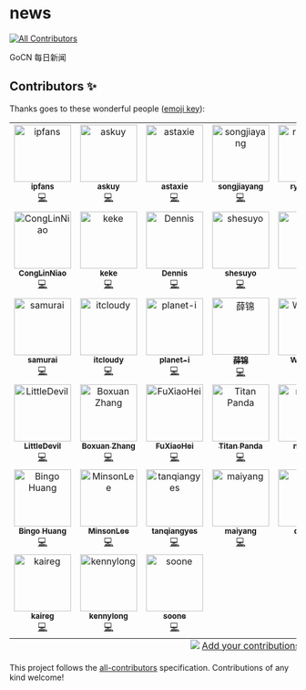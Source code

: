 # news
<!-- ALL-CONTRIBUTORS-BADGE:START - Do not remove or modify this section -->
[![All Contributors](https://img.shields.io/badge/all_contributors-37-orange.svg?style=flat-square)](#contributors-)
<!-- ALL-CONTRIBUTORS-BADGE:END -->
GoCN 每日新闻

## Contributors ✨

Thanks goes to these wonderful people ([emoji key](https://allcontributors.org/docs/en/emoji-key)):

<!-- ALL-CONTRIBUTORS-LIST:START - Do not remove or modify this section -->
<!-- prettier-ignore-start -->
<!-- markdownlint-disable -->
<table>
  <tbody>
    <tr>
      <td align="center"><a href="https://www.4async.com"><img src="https://avatars.githubusercontent.com/u/363344?v=4?s=100" width="100px;" alt="ipfans"/><br /><sub><b>ipfans</b></sub></a><br /><a href="https://github.com/gocn/news/commits?author=ipfans" title="Code">💻</a></td>
      <td align="center"><a href="https://github.com/askuy"><img src="https://avatars.githubusercontent.com/u/14119383?v=4?s=100" width="100px;" alt="askuy"/><br /><sub><b>askuy</b></sub></a><br /><a href="https://github.com/gocn/news/commits?author=askuy" title="Code">💻</a></td>
      <td align="center"><a href="http://beego.vip"><img src="https://avatars.githubusercontent.com/u/233907?v=4?s=100" width="100px;" alt="astaxie"/><br /><sub><b>astaxie</b></sub></a><br /><a href="https://github.com/gocn/news/commits?author=astaxie" title="Code">💻</a></td>
      <td align="center"><a href="http://songjiayang.com"><img src="https://avatars.githubusercontent.com/u/1459834?v=4?s=100" width="100px;" alt="songjiayang"/><br /><sub><b>songjiayang</b></sub></a><br /><a href="https://github.com/gocn/news/commits?author=songjiayang" title="Code">💻</a></td>
      <td align="center"><a href="https://github.com/ryannvm"><img src="https://avatars.githubusercontent.com/u/525426?v=4?s=100" width="100px;" alt="ryannvm"/><br /><sub><b>ryannvm</b></sub></a><br /><a href="https://github.com/gocn/news/commits?author=ryannvm" title="Code">💻</a></td>
      <td align="center"><a href="https://github.com/qtsunami"><img src="https://avatars.githubusercontent.com/u/2416646?v=4?s=100" width="100px;" alt="Simple.xull"/><br /><sub><b>Simple.xull</b></sub></a><br /><a href="https://github.com/gocn/news/commits?author=qtsunami" title="Code">💻</a></td>
      <td align="center"><a href="https://github.com/goxuetang"><img src="https://avatars.githubusercontent.com/u/5275506?v=4?s=100" width="100px;" alt="渔夫子"/><br /><sub><b>渔夫子</b></sub></a><br /><a href="https://github.com/gocn/news/commits?author=goxuetang" title="Code">💻</a></td>
    </tr>
    <tr>
      <td align="center"><a href="https://github.com/CongLinNiao"><img src="https://avatars.githubusercontent.com/u/117881671?v=4?s=100" width="100px;" alt="CongLinNiao"/><br /><sub><b>CongLinNiao</b></sub></a><br /><a href="https://github.com/gocn/news/commits?author=CongLinNiao" title="Code">💻</a></td>
      <td align="center"><a href="https://github.com/KeKe-Li"><img src="https://avatars.githubusercontent.com/u/13062571?v=4?s=100" width="100px;" alt="keke"/><br /><sub><b>keke</b></sub></a><br /><a href="https://github.com/gocn/news/commits?author=KeKe-Li" title="Code">💻</a></td>
      <td align="center"><a href="https://github.com/DennisMao"><img src="https://avatars.githubusercontent.com/u/15226239?v=4?s=100" width="100px;" alt="Dennis"/><br /><sub><b>Dennis</b></sub></a><br /><a href="https://github.com/gocn/news/commits?author=DennisMao" title="Code">💻</a></td>
      <td align="center"><a href="https://github.com/shesuyo"><img src="https://avatars.githubusercontent.com/u/10195494?v=4?s=100" width="100px;" alt="shesuyo"/><br /><sub><b>shesuyo</b></sub></a><br /><a href="https://github.com/gocn/news/commits?author=shesuyo" title="Code">💻</a></td>
      <td align="center"><a href="https://github.com/lwhile"><img src="https://avatars.githubusercontent.com/u/13641863?v=4?s=100" width="100px;" alt="lwh"/><br /><sub><b>lwh</b></sub></a><br /><a href="https://github.com/gocn/news/commits?author=lwhile" title="Code">💻</a></td>
      <td align="center"><a href="https://github.com/songjiayang"><img src="https://avatars.githubusercontent.com/u/1459834?v=4?s=100" width="100px;" alt="songjiayang"/><br /><sub><b>songjiayang</b></sub></a><br /><a href="https://github.com/gocn/news/commits?author=songjiayang" title="Code">💻</a></td>
      <td align="center"><a href="https://github.com/mahuaibo"><img src="https://avatars.githubusercontent.com/u/8769431?v=4?s=100" width="100px;" alt="马怀博"/><br /><sub><b>马怀博</b></sub></a><br /><a href="https://github.com/gocn/news/commits?author=mahuaibo" title="Code">💻</a></td>
    </tr>
    <tr>
      <td align="center"><a href="https://github.com/lauly"><img src="https://avatars.githubusercontent.com/u/1836974?v=4?s=100" width="100px;" alt="samurai"/><br /><sub><b>samurai</b></sub></a><br /><a href="https://github.com/gocn/news/commits?author=lauly" title="Code">💻</a></td>
      <td align="center"><a href="https://github.com/itcloudy"><img src="https://avatars.githubusercontent.com/u/8023639?v=4?s=100" width="100px;" alt="itcloudy"/><br /><sub><b>itcloudy</b></sub></a><br /><a href="https://github.com/gocn/news/commits?author=itcloudy" title="Code">💻</a></td>
      <td align="center"><a href="https://github.com/planet-i"><img src="https://avatars.githubusercontent.com/u/32856526?v=4?s=100" width="100px;" alt="planet-i"/><br /><sub><b>planet-i</b></sub></a><br /><a href="https://github.com/gocn/news/commits?author=planet-i" title="Code">💻</a></td>
      <td align="center"><a href="https://github.com/csxuejin"><img src="https://avatars.githubusercontent.com/u/5914707?v=4?s=100" width="100px;" alt="薛锦"/><br /><sub><b>薛锦</b></sub></a><br /><a href="https://github.com/gocn/news/commits?author=csxuejin" title="Code">💻</a></td>
      <td align="center"><a href="https://github.com/WormOn"><img src="https://avatars.githubusercontent.com/u/8840271?v=4?s=100" width="100px;" alt="WormOn"/><br /><sub><b>WormOn</b></sub></a><br /><a href="https://github.com/gocn/news/commits?author=WormOn" title="Code">💻</a></td>
      <td align="center"><a href="https://github.com/imyuliz"><img src="https://avatars.githubusercontent.com/u/23659662?v=4?s=100" width="100px;" alt="Li Yu"/><br /><sub><b>Li Yu</b></sub></a><br /><a href="https://github.com/gocn/news/commits?author=imyuliz" title="Code">💻</a></td>
      <td align="center"><a href="https://github.com/lubit"><img src="https://avatars.githubusercontent.com/u/34973441?v=4?s=100" width="100px;" alt="lubit"/><br /><sub><b>lubit</b></sub></a><br /><a href="https://github.com/gocn/news/commits?author=lubit" title="Code">💻</a></td>
    </tr>
    <tr>
      <td align="center"><a href="https://github.com/cuteLittleDevil"><img src="https://avatars.githubusercontent.com/u/38343763?v=4?s=100" width="100px;" alt="LittleDevil"/><br /><sub><b>LittleDevil</b></sub></a><br /><a href="https://github.com/gocn/news/commits?author=cuteLittleDevil" title="Code">💻</a></td>
      <td align="center"><a href="https://github.com/boxuanzhang"><img src="https://avatars.githubusercontent.com/u/9098789?v=4?s=100" width="100px;" alt="Boxuan Zhang"/><br /><sub><b>Boxuan Zhang</b></sub></a><br /><a href="https://github.com/gocn/news/commits?author=boxuanzhang" title="Code">💻</a></td>
      <td align="center"><a href="https://github.com/fuxiaohei"><img src="https://avatars.githubusercontent.com/u/2142787?v=4?s=100" width="100px;" alt="FuXiaoHei"/><br /><sub><b>FuXiaoHei</b></sub></a><br /><a href="https://github.com/gocn/news/commits?author=fuxiaohei" title="Code">💻</a></td>
      <td align="center"><a href="https://github.com/kstwoak"><img src="https://avatars.githubusercontent.com/u/24666524?v=4?s=100" width="100px;" alt="Titan Panda"/><br /><sub><b>Titan Panda</b></sub></a><br /><a href="https://github.com/gocn/news/commits?author=kstwoak" title="Code">💻</a></td>
      <td align="center"><a href="https://github.com/nxf129"><img src="https://avatars.githubusercontent.com/u/2219577?v=4?s=100" width="100px;" alt="nxf129"/><br /><sub><b>nxf129</b></sub></a><br /><a href="https://github.com/gocn/news/commits?author=nxf129" title="Code">💻</a></td>
      <td align="center"><a href="https://github.com/kebo"><img src="https://avatars.githubusercontent.com/u/25259671?v=4?s=100" width="100px;" alt="kebo"/><br /><sub><b>kebo</b></sub></a><br /><a href="https://github.com/gocn/news/commits?author=kebo" title="Code">💻</a></td>
      <td align="center"><a href="https://github.com/TitanPandaZhang"><img src="https://avatars.githubusercontent.com/u/100573433?v=4?s=100" width="100px;" alt="TitanPandaZhang"/><br /><sub><b>TitanPandaZhang</b></sub></a><br /><a href="https://github.com/gocn/news/commits?author=TitanPandaZhang" title="Code">💻</a></td>
    </tr>
    <tr>
      <td align="center"><a href="https://github.com/bingohuang"><img src="https://avatars.githubusercontent.com/u/3715340?v=4?s=100" width="100px;" alt="Bingo Huang"/><br /><sub><b>Bingo Huang</b></sub></a><br /><a href="https://github.com/gocn/news/commits?author=bingohuang" title="Code">💻</a></td>
      <td align="center"><a href="https://github.com/MinsonLee"><img src="https://avatars.githubusercontent.com/u/22138919?v=4?s=100" width="100px;" alt="MinsonLee"/><br /><sub><b>MinsonLee</b></sub></a><br /><a href="https://github.com/gocn/news/commits?author=MinsonLee" title="Code">💻</a></td>
      <td align="center"><a href="https://github.com/tanqiangyes"><img src="https://avatars.githubusercontent.com/u/25723492?v=4?s=100" width="100px;" alt="tanqiangyes"/><br /><sub><b>tanqiangyes</b></sub></a><br /><a href="https://github.com/gocn/news/commits?author=tanqiangyes" title="Code">💻</a></td>
      <td align="center"><a href="https://github.com/yangwenmai"><img src="https://avatars.githubusercontent.com/u/1710912?v=4?s=100" width="100px;" alt="maiyang"/><br /><sub><b>maiyang</b></sub></a><br /><a href="https://github.com/gocn/news/commits?author=yangwenmai" title="Code">💻</a></td>
      <td align="center"><a href="https://github.com/qinhao"><img src="https://avatars.githubusercontent.com/u/5054087?v=4?s=100" width="100px;" alt="qinhao"/><br /><sub><b>qinhao</b></sub></a><br /><a href="https://github.com/gocn/news/commits?author=qinhao" title="Code">💻</a></td>
      <td align="center"><a href="http://sijing233.github.io"><img src="https://avatars.githubusercontent.com/u/48935581?v=4?s=100" width="100px;" alt="sijing233"/><br /><sub><b>sijing233</b></sub></a><br /><a href="https://github.com/gocn/news/commits?author=sijing233" title="Code">💻</a></td>
      <td align="center"><a href="https://github.com/ataraxia25"><img src="https://avatars.githubusercontent.com/u/56867700?v=4?s=100" width="100px;" alt="ataraxia25"/><br /><sub><b>ataraxia25</b></sub></a><br /><a href="https://github.com/gocn/news/commits?author=ataraxia25" title="Code">💻</a></td>
    </tr>
    <tr>
      <td align="center"><a href="https://github.com/kaireg"><img src="https://avatars.githubusercontent.com/u/24662095?v=4?s=100" width="100px;" alt="kaireg"/><br /><sub><b>kaireg</b></sub></a><br /><a href="https://github.com/gocn/news/commits?author=kaireg" title="Code">💻</a></td>
      <td align="center"><a href="https://kennylong.io"><img src="https://avatars.githubusercontent.com/u/1432582?v=4?s=100" width="100px;" alt="kennylong"/><br /><sub><b>kennylong</b></sub></a><br /><a href="https://github.com/gocn/news/commits?author=longkai" title="Code">💻</a></td>
      <td align="center"><a href="http://soone.me"><img src="https://avatars.githubusercontent.com/u/52793?v=4?s=100" width="100px;" alt="soone"/><br /><sub><b>soone</b></sub></a><br /><a href="https://github.com/gocn/news/commits?author=soone" title="Code">💻</a></td>
    </tr>
  </tbody>
  <tfoot>
    <tr>
      <td align="center" size="13px" colspan="7">
        <img src="https://raw.githubusercontent.com/all-contributors/all-contributors-cli/1b8533af435da9854653492b1327a23a4dbd0a10/assets/logo-small.svg">
          <a href="https://all-contributors.js.org/docs/en/bot/usage">Add your contributions</a>
        </img>
      </td>
    </tr>
  </tfoot>
</table>

<!-- markdownlint-restore -->
<!-- prettier-ignore-end -->

<!-- ALL-CONTRIBUTORS-LIST:END -->

This project follows the [all-contributors](https://github.com/all-contributors/all-contributors) specification. Contributions of any kind welcome!
